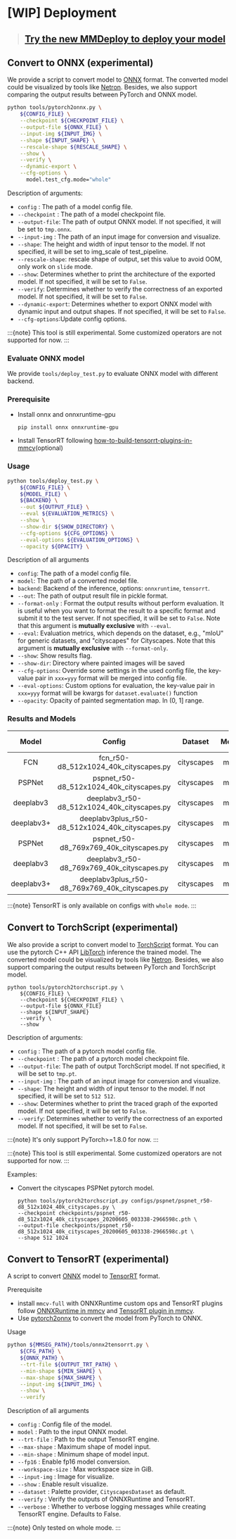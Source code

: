# \[WIP\] Deployment

> ## [Try the new MMDeploy to deploy your model](https://mmdeploy.readthedocs.io/)

## Convert to ONNX (experimental)

We provide a script to convert model to [ONNX](https://github.com/onnx/onnx) format. The converted model could be visualized by tools like [Netron](https://github.com/lutzroeder/netron). Besides, we also support comparing the output results between PyTorch and ONNX model.

```bash
python tools/pytorch2onnx.py \
    ${CONFIG_FILE} \
    --checkpoint ${CHECKPOINT_FILE} \
    --output-file ${ONNX_FILE} \
    --input-img ${INPUT_IMG} \
    --shape ${INPUT_SHAPE} \
    --rescale-shape ${RESCALE_SHAPE} \
    --show \
    --verify \
    --dynamic-export \
    --cfg-options \
      model.test_cfg.mode="whole"
```

Description of arguments:

- `config` : The path of a model config file.
- `--checkpoint` : The path of a model checkpoint file.
- `--output-file`: The path of output ONNX model. If not specified, it will be set to `tmp.onnx`.
- `--input-img` : The path of an input image for conversion and visualize.
- `--shape`: The height and width of input tensor to the model. If not specified, it will be set to img_scale of test_pipeline.
- `--rescale-shape`: rescale shape of output, set this value to avoid OOM, only work on `slide` mode.
- `--show`: Determines whether to print the architecture of the exported model. If not specified, it will be set to `False`.
- `--verify`: Determines whether to verify the correctness of an exported model. If not specified, it will be set to `False`.
- `--dynamic-export`: Determines whether to export ONNX model with dynamic input and output shapes. If not specified, it will be set to `False`.
- `--cfg-options`:Update config options.

:::{note}
This tool is still experimental. Some customized operators are not supported for now.
:::

### Evaluate ONNX model

We provide `tools/deploy_test.py` to evaluate ONNX model with different backend.

### Prerequisite

- Install onnx and onnxruntime-gpu

  ```shell
  pip install onnx onnxruntime-gpu
  ```

- Install TensorRT following [how-to-build-tensorrt-plugins-in-mmcv](https://mmcv.readthedocs.io/en/latest/tensorrt_plugin.html#how-to-build-tensorrt-plugins-in-mmcv)(optional)

### Usage

```bash
python tools/deploy_test.py \
    ${CONFIG_FILE} \
    ${MODEL_FILE} \
    ${BACKEND} \
    --out ${OUTPUT_FILE} \
    --eval ${EVALUATION_METRICS} \
    --show \
    --show-dir ${SHOW_DIRECTORY} \
    --cfg-options ${CFG_OPTIONS} \
    --eval-options ${EVALUATION_OPTIONS} \
    --opacity ${OPACITY} \
```

Description of all arguments

- `config`: The path of a model config file.
- `model`: The path of a converted model file.
- `backend`: Backend of the inference, options: `onnxruntime`, `tensorrt`.
- `--out`: The path of output result file in pickle format.
- `--format-only` : Format the output results without perform evaluation. It is useful when you want to format the result to a specific format and submit it to the test server. If not specified, it will be set to `False`. Note that this argument is **mutually exclusive** with `--eval`.
- `--eval`: Evaluation metrics, which depends on the dataset, e.g., "mIoU" for generic datasets, and "cityscapes" for Cityscapes. Note that this argument is **mutually exclusive** with `--format-only`.
- `--show`: Show results flag.
- `--show-dir`: Directory where painted images will be saved
- `--cfg-options`: Override some settings in the used config file, the key-value pair in `xxx=yyy` format will be merged into config file.
- `--eval-options`: Custom options for evaluation, the key-value pair in `xxx=yyy` format will be kwargs for `dataset.evaluate()` function
- `--opacity`: Opacity of painted segmentation map. In (0, 1\] range.

### Results and Models

|   Model    |                     Config                      |  Dataset   | Metric | PyTorch | ONNXRuntime | TensorRT-fp32 | TensorRT-fp16 |
| :--------: | :---------------------------------------------: | :--------: | :----: | :-----: | :---------: | :-----------: | :-----------: |
|    FCN     |      fcn_r50-d8_512x1024_40k_cityscapes.py      | cityscapes |  mIoU  |  72.2   |    72.2     |     72.2      |     72.2      |
|   PSPNet   |    pspnet_r50-d8_512x1024_40k_cityscapes.py     | cityscapes |  mIoU  |  77.8   |    77.8     |     77.8      |     77.8      |
| deeplabv3  |   deeplabv3_r50-d8_512x1024_40k_cityscapes.py   | cityscapes |  mIoU  |  79.0   |    79.0     |     79.0      |     79.0      |
| deeplabv3+ | deeplabv3plus_r50-d8_512x1024_40k_cityscapes.py | cityscapes |  mIoU  |  79.6   |    79.5     |     79.5      |     79.5      |
|   PSPNet   |     pspnet_r50-d8_769x769_40k_cityscapes.py     | cityscapes |  mIoU  |  78.2   |    78.1     |               |               |
| deeplabv3  |   deeplabv3_r50-d8_769x769_40k_cityscapes.py    | cityscapes |  mIoU  |  78.5   |    78.3     |               |               |
| deeplabv3+ | deeplabv3plus_r50-d8_769x769_40k_cityscapes.py  | cityscapes |  mIoU  |  78.9   |    78.7     |               |               |

:::{note}
TensorRT is only available on configs with `whole mode`.
:::

## Convert to TorchScript (experimental)

We also provide a script to convert model to [TorchScript](https://pytorch.org/docs/stable/jit.html) format. You can use the pytorch C++ API [LibTorch](https://pytorch.org/docs/stable/cpp_index.html) inference the trained model. The converted model could be visualized by tools like [Netron](https://github.com/lutzroeder/netron). Besides, we also support comparing the output results between PyTorch and TorchScript model.

```shell
python tools/pytorch2torchscript.py \
    ${CONFIG_FILE} \
    --checkpoint ${CHECKPOINT_FILE} \
    --output-file ${ONNX_FILE}
    --shape ${INPUT_SHAPE}
    --verify \
    --show
```

Description of arguments:

- `config` : The path of a pytorch model config file.
- `--checkpoint` : The path of a pytorch model checkpoint file.
- `--output-file`: The path of output TorchScript model. If not specified, it will be set to `tmp.pt`.
- `--input-img` : The path of an input image for conversion and visualize.
- `--shape`: The height and width of input tensor to the model. If not specified, it will be set to `512 512`.
- `--show`: Determines whether to print the traced graph of the exported model. If not specified, it will be set to `False`.
- `--verify`: Determines whether to verify the correctness of an exported model. If not specified, it will be set to `False`.

:::{note}
It's only support PyTorch>=1.8.0 for now.
:::

:::{note}
This tool is still experimental. Some customized operators are not supported for now.
:::

Examples:

- Convert the cityscapes PSPNet pytorch model.

  ```shell
  python tools/pytorch2torchscript.py configs/pspnet/pspnet_r50-d8_512x1024_40k_cityscapes.py \
  --checkpoint checkpoints/pspnet_r50-d8_512x1024_40k_cityscapes_20200605_003338-2966598c.pth \
  --output-file checkpoints/pspnet_r50-d8_512x1024_40k_cityscapes_20200605_003338-2966598c.pt \
  --shape 512 1024
  ```

## Convert to TensorRT (experimental)

A script to convert [ONNX](https://github.com/onnx/onnx) model to [TensorRT](https://developer.nvidia.com/tensorrt) format.

Prerequisite

- install `mmcv-full` with ONNXRuntime custom ops and TensorRT plugins follow [ONNXRuntime in mmcv](https://mmcv.readthedocs.io/en/latest/deployment/onnxruntime_op.html) and [TensorRT plugin in mmcv](https://github.com/open-mmlab/mmcv/blob/master/docs/en/deployment/tensorrt_plugin.md).
- Use [pytorch2onnx](#convert-to-onnx-experimental) to convert the model from PyTorch to ONNX.

Usage

```bash
python ${MMSEG_PATH}/tools/onnx2tensorrt.py \
    ${CFG_PATH} \
    ${ONNX_PATH} \
    --trt-file ${OUTPUT_TRT_PATH} \
    --min-shape ${MIN_SHAPE} \
    --max-shape ${MAX_SHAPE} \
    --input-img ${INPUT_IMG} \
    --show \
    --verify
```

Description of all arguments

- `config` : Config file of the model.
- `model` : Path to the input ONNX model.
- `--trt-file` : Path to the output TensorRT engine.
- `--max-shape` : Maximum shape of model input.
- `--min-shape` : Minimum shape of model input.
- `--fp16` : Enable fp16 model conversion.
- `--workspace-size` : Max workspace size in GiB.
- `--input-img` : Image for visualize.
- `--show` : Enable result visualize.
- `--dataset` : Palette provider, `CityscapesDataset` as default.
- `--verify` : Verify the outputs of ONNXRuntime and TensorRT.
- `--verbose` : Whether to verbose logging messages while creating TensorRT engine. Defaults to False.

:::{note}
Only tested on whole mode.
:::
